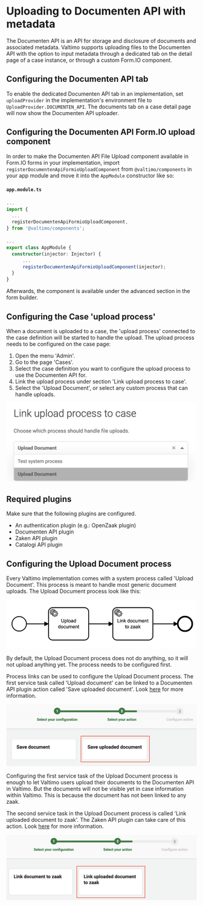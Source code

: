 # Uploading to Documenten API with metadata

The Documenten API is an API for storage and disclosure of documents and associated metadata. Valtimo supports uploading files to the Documenten API with the option to input metadata through a dedicated tab on the detail page of a case instance, or through a custom Form.IO component.

## Configuring the Documenten API tab

To enable the dedicated Documenten API tab in an implementation, set `uploadProvider` in the implementation's environment file to `UploadProvider.DOCUMENTEN_API`. The documents tab on a case detail page will now show the Documenten API uploader.

## Configuring the Documenten API Form.IO upload component

In order to make the Documenten API File Upload component available in Form.IO forms in your implementation, import `registerDocumentenApiFormioUploadComponent` from `@valtimo/components` in your app module and move it into the `AppModule` constructor like so:

#### **`app.module.ts`**

```typescript
...
import {
  ...
  registerDocumentenApiFormioUploadComponent,
} from '@valtimo/components';

...
export class AppModule {
  constructor(injector: Injector) {
      ...
      registerDocumentenApiFormioUploadComponent(injector);
  }
}
```

Afterwards, the component is available under the advanced section in the form builder.

## Configuring the Case 'upload process'

When a document is uploaded to a case, the 'upload process' connected to the case definition will be started to handle the upload. The upload process needs to be configured on the case page:

1. Open the menu 'Admin'.
2. Go to the page 'Cases'.
3. Select the case definition you want to configure the upload process to use the Documenten API for.
4. Link the upload process under section 'Link upload process to case'.
5. Select the 'Upload Document', or select any custom process that can handle uploads.

![Link upload process to case](../../using-valtimo/upload/img/link-upload-process-to-case.png)

## Required plugins

Make sure that the following plugins are configured.

* An authentication plugin (e.g.: OpenZaak plugin)
* Documenten API plugin
* Zaken API plugin
* Catalogi API plugin

## Configuring the Upload Document process

Every Valtimo implementation comes with a system process called 'Upload Document'. This process is meant to handle most generic document uploads. The Upload Document process look like this:

![Upload Document](../../using-valtimo/upload/img/document-upload.png)

By default, the Upload Document process does not do anything, so it will not upload anything yet. The process needs to be configured first.

Process links can be used to configure the Upload Document process. The first service task called 'Upload document' can be linked to a Documenten API plugin action called 'Save uploaded document'. Look [here](../plugins/configure-documenten-api-plugin.md) for more information.

![Plugin action: Save uploaded document](../../using-valtimo/upload/img/save-uploaded-document.png)

Configuring the first service task of the Upload Document process is enough to let Valtimo users upload their documents to the Documenten API in Valtimo. But the documents will not be visible yet in case information within Valtimo. This is because the document has not been linked to any zaak.

The second service task in the Upload Document process is called 'Link uploaded document to zaak'. The Zaken API plugin can take care of this action. Look [here](../plugins/configure-zaken-api-plugin.md) for more information.

![Plugin action: Link uploaded document to zaak](../../using-valtimo/upload/img/link-uploaded-document-to-zaak.png)
